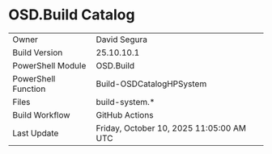 ﻿# OSD.Build Catalog

| | |
|-|-|
| Owner | David Segura |
| Build Version | 25.10.10.1 |
| PowerShell Module | OSD.Build |
| PowerShell Function | Build-OSDCatalogHPSystem |
| Files | build-system.* |
| Build Workflow | GitHub Actions |
| Last Update | Friday, October 10, 2025 11:05:00 AM UTC |
